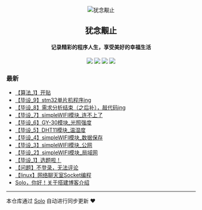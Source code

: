 <p align="center"><img alt="犹念觏止" src="https://secure.gravatar.com/avatar/9387fcea5f1dcb401039c59a4ee9ddcc?s=128"></p><h2 align="center">
犹念觏止
</h2>

<h4 align="center"><b>记录精彩的程序人生，享受美好的幸福生活</b></h4>
<p align="center"><a title="犹念觏止" target="_blank" href="https://github.com/aeneag/solo-blog"><img src="https://img.shields.io/github/last-commit/aeneag/solo-blog.svg?style=flat-square"></a>
<a title="GitHub repo size in bytes" target="_blank" href="https://github/aeneag/solo-blog"><img src="https://img.shields.io/github/repo-size/aeneag/solo-blog.svg?style=flat-square"></a>
<a title="Solo Version" target="_blank" href="https://github.com/b3log/solo/releases"><img src="https://img.shields.io/badge/solo-3.5.0-f1e05a.svg?style=flat-square"></a>
<a title="Hits" target="_blank" href="https://github.com/b3log/hits"><img src="https://hits.b3log.org/aeneag/solo-blog.svg"></a></p>

### 最新

* [【算法_1】开贴](http://aeneag.xyz/solo-v3.5.0/articles/2019/04/19/1555682360516.html)
* [【毕设_9】stm32单片机程序ing](http://aeneag.xyz/solo-v3.5.0/articles/2019/04/07/1554642487139.html)
* [【毕设_8】需求分析结束（之后补），敲代码ing](http://aeneag.xyz/solo-v3.5.0/articles/2019/03/14/1552537723673.html)
* [【毕设_7】simpleWIFI模块_连不上了](http://aeneag.xyz/solo-v3.5.0/articles/2019/03/08/1552050097769.html)
* [【毕设_6】GY-30模块_光照强度](http://aeneag.xyz/solo-v3.5.0/articles/2019/02/10/1549789897339.html)
* [【毕设_5】DHT11模块_温湿度](http://aeneag.xyz/solo-v3.5.0/articles/2019/02/01/1549001236292.html)
* [【毕设_4】simpleWIFI模块_数据保存](http://aeneag.xyz/solo-v3.5.0/articles/2019/01/26/1548470043733.html)
* [【毕设_3】simpleWIFI模块_公网](http://aeneag.xyz/solo-v3.5.0/articles/2019/01/25/1548426241471.html)
* [【毕设_2】simpleWIFI模块_局域网](http://aeneag.xyz/solo-v3.5.0/articles/2019/01/24/1548313914476.html)
* [【毕设_1】选题啦！](http://aeneag.xyz/solo-v3.5.0/articles/2019/01/22/1548127607802.html)
* [【问题】不登录，无法评论](http://aeneag.xyz/solo-v3.5.0/articles/2019/01/22/1548127401372.html)
* [【linux】网络聊天室Socket编程](http://aeneag.xyz/solo-v3.5.0/articles/2019/01/22/1548126821667.html)
* [Solo，你好！关于搭建博客介绍](http://aeneag.xyz/solo-v3.5.0/hello-solo)



---

本仓库通过 [Solo](https://github.com/b3log/solo) 自动进行同步更新 ❤️ 